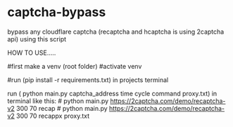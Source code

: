 # captcha-bypass
bypass any cloudflare captcha (recaptcha and hcaptcha  is using 2captcha api) using this script



HOW TO USE.....

#first make a venv  (root folder)
#activate venv 

#run (pip install -r requirements.txt) in projects terminal

 run ( python main.py captcha_address time cycle command proxy.txt) in terminal
like this: # python main.py https://2captcha.com/demo/recaptcha-v2 300 70 recap
           # python main.py https://2captcha.com/demo/recaptcha-v2 300 70 recappx proxy.txt
           
